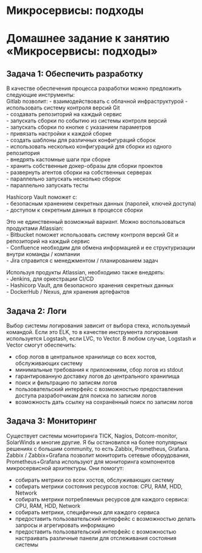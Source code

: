 # Микросервисы: подходы
# Домашнее задание к занятию «Микросервисы: подходы»

## Задача 1: Обеспечить разработку
  В качестве обеспечения процесса разработки можно предложить следующие инструменты:  
  Gitlab позволит:
    - взаимодействовать с облачной инфраструктурой
    - использовать систему контроля версий Git  
    - создавать репозиторий на каждый сервис  
    - запускать сборки по событию из системы контроля версий  
    - запускать сборки по кнопке с указанием параметров  
    - привязать настройки к каждой сборке  
    - создать шаблоны для различных конфигураций сборок  
    - использовать несколько конфигураций для сборки из одного репозитория  
    - внедрять кастомные шаги при сборке  
    - хранить собственные докер-образы для сборки проектов  
    - развернуть агентов сборки на собственных серверах  
    - параллельно запускать несколько сборок  
    - параллельно запускать тесты  

  Hashicorp Vault поможет с:  
    - безопасным хранением секретных данных (паролей, ключей доступа)  
    - доступом к секретным данных в процессе сборки  

  Это не единственный возможный вариант. Можно воспользоваться продуктами Atlassian:  
    - Bitbucket поможет использовать систему контроля версий Git и репозиторий на каждый сервис  
    - Confluence необходим для обмена информацией и ее структуризации внутри команды / компании  
    - Jira справится с менеджментом / планированием задач  

  Используя продукты Atlassian, необходимо также внедрять:  
    - Jenkins, для оркестрации CI/CD  
    - Hashicorp Vault, для безопасного хранения секретных данных  
    - DockerHub / Nexus, для хранения артефактов

## Задача 2: Логи
  Выбор системы логирования зависит от выбора стека, используемый командой. Если это ELK, то в качестве инструмента логирования используется Logstash, если LVC, то Vector. В любом случае, Logstash и Vector смогут обеспечить:  
  - сбор логов в центральное хранилище со всех хостов, обслуживающих систему  
  - минимальные требования к приложениям, сбор логов из stdout  
  - гарантированную доставку логов до центрального хранилища  
  - поиск и фильтрацию по записям логов  
  - пользовательский интерфейс с возможностью предоставления доступа разработчикам для поиска по записям логов  
  - возможность дать ссылку на сохранённый поиск по записям логов

## Задача 3: Мониторинг
  Существует системы мониторинга TICK, Nagios, Dotcom-monitor, SolarWinds и многие другие. Я бы остановился на более популярных решениях с большим community, то есть Zabbix, Prometheus, Grafana. Zabbix / Zabbix+Grafana позволит мониторить сетевые оборудования, Prometheus+Grafana используют для мониторинга компонентов микросервисной архитектуры. Они помогут:  
  - собирать метрики со всех хостов, обслуживающих систему  
  - собирать метрики состояния ресурсов хостов: CPU, RAM, HDD, Network  
  - собирать метрики потребляемых ресурсов для каждого сервиса: CPU, RAM, HDD, Network  
  - собирать метрики, специфичных для каждого сервиса  
  - предоставить пользовательский интерфейс с возможностью делать запросы и агрегировать информацию  
  - предоставить пользовательский интерфейс с возможностью настраивать различные панели для отслеживания состояния системы
